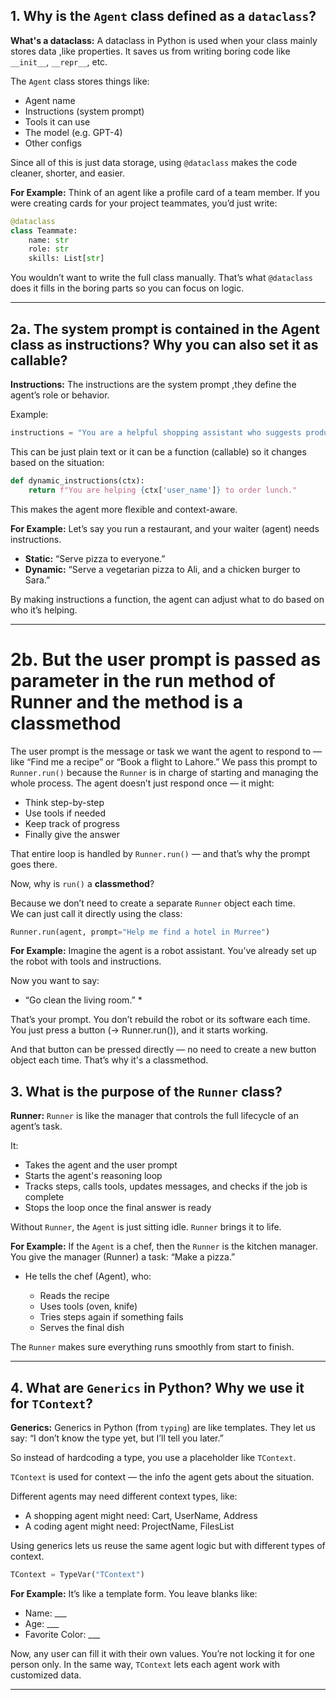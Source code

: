 ##  1. Why is the `Agent` class defined as a `dataclass`?

**What's a dataclass:**
A dataclass in Python is used when your class mainly stores data ,like properties. It saves us from writing boring code like `__init__`, `__repr__`, etc.

The `Agent` class stores things like:

* Agent name
* Instructions (system prompt)
* Tools it can use
* The model (e.g. GPT-4)
* Other configs

Since all of this is just data storage, using `@dataclass` makes the code cleaner, shorter, and easier.

**For Example:**
Think of an agent like a profile card of a team member. If you were creating cards for your project teammates, you’d just write:

```python
@dataclass
class Teammate:
    name: str
    role: str
    skills: List[str]
```

You wouldn’t want to write the full class manually. That’s what `@dataclass` does it fills in the boring parts so you can focus on logic.

---

## 2a.  The system prompt is contained in the Agent class as instructions? Why you can also set it as callable?

**Instructions:**
The instructions are the system prompt ,they define the agent’s role or behavior.

Example:

```python
instructions = "You are a helpful shopping assistant who suggests products."
```

This can be just plain text or it can be a function (callable) so it changes based on the situation:

```python
def dynamic_instructions(ctx):
    return f"You are helping {ctx['user_name']} to order lunch."
```

This makes the agent more flexible and context-aware.

**For Example:**
Let’s say you run a restaurant, and your waiter (agent) needs instructions.

* **Static:** “Serve pizza to everyone.”
* **Dynamic:** “Serve a vegetarian pizza to Ali, and a chicken burger to Sara.”

By making instructions a function, the agent can adjust what to do based on who it’s helping.

---

#  2b. But the user prompt is passed as parameter in the run method of Runner and the method is a classmethod

The user prompt is the message or task we want the agent to respond to — like “Find me a recipe” or “Book a flight to Lahore.”
We pass this prompt to `Runner.run()` because the `Runner` is in charge of starting and managing the whole process. The agent doesn’t just respond once — it might:

- Think step-by-step
- Use tools if needed
- Keep track of progress
- Finally give the answer

That entire loop is handled by `Runner.run()` — and that’s why the prompt goes there.

Now, why is `run()` a **classmethod**?

Because we don’t need to create a separate `Runner` object each time.  
We can just call it directly using the class:

```python
Runner.run(agent, prompt="Help me find a hotel in Murree")
```

**For Example:**
Imagine the agent is a robot assistant.
You’ve already set up the robot with tools and instructions.

Now you want to say:
* “Go clean the living room.” *

That’s your prompt.
You don’t rebuild the robot or its software each time. You just press a button (→ Runner.run()), and it starts working.

And that button can be pressed directly — no need to create a new button object each time.
That’s why it's a classmethod.


## 3. What is the purpose of the `Runner` class?

**Runner:**
`Runner` is like the manager that controls the full lifecycle of an agent’s task.

It:

* Takes the agent and the user prompt
* Starts the agent's reasoning loop
* Tracks steps, calls tools, updates messages, and checks if the job is complete
* Stops the loop once the final answer is ready

Without `Runner`, the `Agent` is just sitting idle. `Runner` brings it to life.

**For Example:**
If the `Agent` is a chef, then the `Runner` is the kitchen manager.
You give the manager (Runner) a task: “Make a pizza.”

* He tells the chef (Agent), who:

  * Reads the recipe
  * Uses tools (oven, knife)
  * Tries steps again if something fails
  * Serves the final dish

The `Runner` makes sure everything runs smoothly from start to finish.

---

## 4. What are `Generics` in Python? Why we use it for `TContext`?

**Generics:**
Generics in Python (from `typing`) are like templates. They let us say:
“I don’t know the type yet, but I’ll tell you later.”

So instead of hardcoding a type, you use a placeholder like `TContext`.

`TContext` is used for context — the info the agent gets about the situation.

Different agents may need different context types, like:

* A shopping agent might need: Cart, UserName, Address
* A coding agent might need: ProjectName, FilesList

Using generics lets us reuse the same agent logic  but with different types of context.

```python
TContext = TypeVar("TContext")
```

**For Example:**
It’s like a template form. You leave blanks like:

* Name: ___
* Age: ___
* Favorite Color: ___

Now, any user can fill it with their own values. You’re not locking it for one person only.
In the same way, `TContext` lets each agent work with customized data.

---


